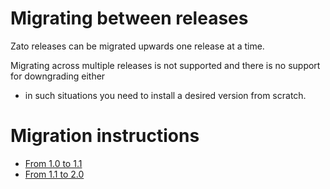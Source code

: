Migrating between releases
==========================

Zato releases can be migrated upwards one release at a time.

Migrating across multiple releases is not supported and there is no support for downgrading either
- in such situations you need to install a desired version from scratch.

Migration instructions
======================

-   [From 1.0 to 1.1](1.0-1.1)
-   [From 1.1 to 2.0](1.1-2.0)
